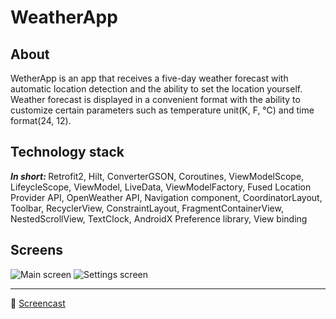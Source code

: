 # WeatherApp

## About
WetherApp is an app that receives a five-day weather forecast with automatic location detection and the ability to set the location yourself. Weather forecast is displayed in a convenient format with the ability to customize certain parameters such as temperature unit(K, F, °C) and time format(24, 12).

## Technology stack
<b><i>In short: </i></b> Retrofit2, Hilt, ConverterGSON, Coroutines, ViewModelScope, LifeycleScope, ViewModel, LiveData, ViewModelFactory,  Fused Location Provider API,  OpenWeather API, Navigation component, CoordinatorLayout, Toolbar, RecyclerView, ConstraintLayout, FragmentContainerView,  NestedScrollView, TextClock,  AndroidX Preference library, View binding

## Screens
![Main screen](https://disk.yandex.ru/i/h4kwTr08JfCeeg)
![Settings screen](https://disk.yandex.ru/i/RecVGMu9_Wi_hQ)
____
:movie_camera: <a href="google.com">Screencast</a>
